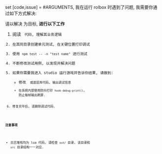 set [code,issue] = #ARGUMENTS, 我在运行 rolbox 时遇到了问题, 我需要你通过如下方式解决:

请以解决 <issue> 为目标, **进行以下工作**

1. 阅读 <code> 代码, 理解其业务逻辑
2. 在其同目录创建单元测试, 在关键位置打印调试
3. 使用 `npm test -- -n "test name"` 进行测试
4. 不断修改测试用例, 以发现并解决问题
5. 如果你需要我进入 studio 运行游戏并告诉你结果, 请做到:
    - 修改 <code> 或底层库代码, 输出调试信息
    - 在系统内部使用防抖打印 `hook-debug-print()`, 防止每帧输出刷屏.
6. 修复完毕后, 请删除调试代码.


**注意事项**
- 日志堆栈均为 lua 代码, 请检查 `out/` 目录, 该目录和 `src` 目录结构一一对应.